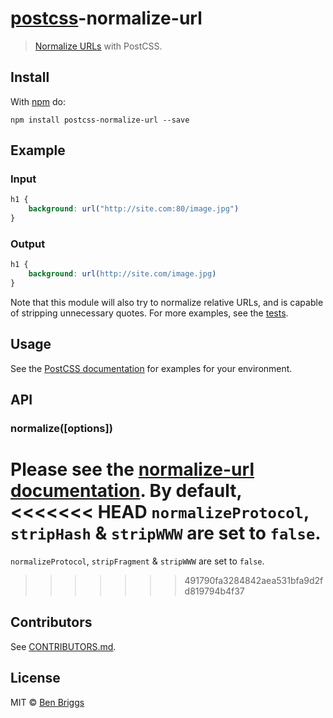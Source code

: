 # [postcss][postcss]-normalize-url

> [Normalize URLs](https://github.com/sindresorhus/normalize-url) with PostCSS.

## Install

With [npm](https://npmjs.org/package/postcss-normalize-url) do:

```
npm install postcss-normalize-url --save
```

## Example

### Input

```css
h1 {
    background: url("http://site.com:80/image.jpg")
}
```

### Output

```css
h1 {
    background: url(http://site.com/image.jpg)
}
```

Note that this module will also try to normalize relative URLs, and is capable
of stripping unnecessary quotes. For more examples, see the [tests](test.js).

## Usage

See the [PostCSS documentation](https://github.com/postcss/postcss#usage) for
examples for your environment.

## API

### normalize([options])

Please see the [normalize-url documentation][docs]. By default,
<<<<<<< HEAD
`normalizeProtocol`, `stripHash` & `stripWWW` are set to `false`.
=======
`normalizeProtocol`, `stripFragment` & `stripWWW` are set to `false`.
>>>>>>> 491790fa3284842aea531bfa9d2fd819794b4f37

## Contributors

See [CONTRIBUTORS.md](https://github.com/cssnano/cssnano/blob/master/CONTRIBUTORS.md).

## License

MIT © [Ben Briggs](http://beneb.info)

[docs]: https://github.com/sindresorhus/normalize-url#options
[postcss]: https://github.com/postcss/postcss

